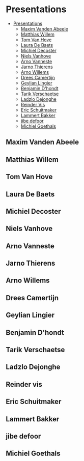 <!-- markdownlint-disable MD033 -->

# Presentations

- [Presentations](#presentations)
  - [Maxim Vanden Abeele](#maxim-vanden-abeele)
  - [Matthias Willem](#matthias-willem)
  - [Tom Van Hove](#tom-van-hove)
  - [Laura De Baets](#laura-de-baets)
  - [Michiel Decoster](#michiel-decoster)
  - [Niels Vanhove](#niels-vanhove)
  - [Arno Vanneste](#arno-vanneste)
  - [Jarno Thierens](#jarno-thierens)
  - [Arno Willems](#arno-willems)
  - [Drees Camertijn](#drees-camertijn)
  - [Geylian Lingier](#geylian-lingier)
  - [Benjamin D'hondt](#benjamin-d-hondt)
  - [Tarik Verschaetse](#tarik-verschaetse)
  - [Ladzlo Dejonghe](#ladzlo-dejonghe)
  - [Reinder Vis](#reinder-vis)
  - [Eric Schuitmaker](#eric-schuitmaker)
  - [Lammert Bakker](#lammert-bakker)
  - [jibe defoor](#jibe-defoor)
  - [Michiel Goethals](#michiel-goethals)

## Maxim Vanden Abeele

<YoutubeVideo video-id="Dwpqh7pNNHY"/>

## Matthias Willem

<YoutubeVideo video-id="CyjNefYeeLE"/>

## Tom Van Hove

<YoutubeVideo video-id="T0XSTuQ6kuM"/>

## Laura De Baets

<YoutubeVideo video-id="srgxaPmXEQM"/>

## Michiel Decoster

<YoutubeVideo video-id="5uhN4rB-LdQ"/>

## Niels Vanhove

<YoutubeVideo video-id="jYcjVjqNKEU"/>

## Arno Vanneste

<YoutubeVideo video-id="B8_29xgzK4A"/>

## Jarno Thierens

<YoutubeVideo video-id="KsR5FMAZ-7o"/>

## Arno Willems

<YoutubeVideo video-id="nyzP61YM0Eg"/>

## Drees Camertijn

<YoutubeVideo video-id="pTnu5YSXs-Q"/>

## Geylian Lingier

<YoutubeVideo video-id="EAuvb1mn-V8"/>

## Benjamin D'hondt

<YoutubeVideo video-id="r7Iw2lIK0Go"/>

## Tarik Verschaetse

<YoutubeVideo video-id="OwilvMEQObo"/>

## Ladzlo Dejonghe

<YoutubeVideo video-id="aVxCwiZIHi8"/>

## Reinder vis

<YoutubeVideo video-id="vFYhLYnlmww"/>

## Eric Schuitmaker

<YoutubeVideo video-id="1Tcy5rgn9cc"/>

## Lammert Bakker

<YoutubeVideo video-id="ugJobdFSRAg"/>

## jibe defoor

<YoutubeVideo video-id="HRQIKBkuKCE"/>

## Michiel Goethals

<YoutubeVideo video-id="Bc5FUhdS8wE"/>
